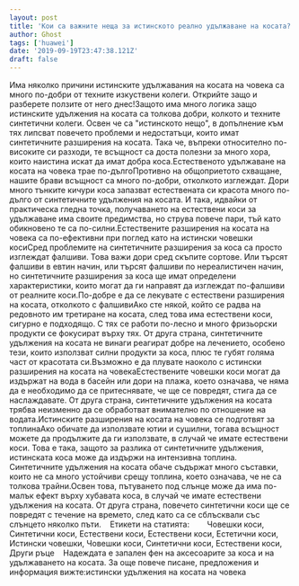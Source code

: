 ```yaml
---
layout: post
title: 'Кои са важните неща за истинското реално удължаване на косата?'
author: Ghost
tags: ['huawei']
date: '2019-09-19T23:47:38.121Z'
draft: false
---
```


Има няколко причини истинските удължавания на косата на човека са много по-добри от техните изкуствени колеги. Открийте защо и разберете ползите от него днес!Защото има много логика защо истинските удължения на косата са толкова добри, колкото и техните синтетични колеги. Освен че са "истинското нещо", в допълнение към тях липсват повечето проблеми и недостатъци, които имат синтетичните разширения на косата. Така че, въпреки относително по-високите си разходи, те всъщност са доста полезни за много хора, които наистина искат да имат добра коса.Естественото удължаване на косата на човека трае по-дългоПротивно на общоприетото схващане, нашите брави всъщност са много по-добри, отколкото изглеждат. Дори много тънките кичури коса запазват естествената си красота много по-дълго от синтетичните удължения на косата. И така, идвайки от практическа гледна точка, получаването на естествени коси за удължаване има своите предимства, но струва повече пари, тъй като обикновено те са по-силни.Естествените разширения на косата на човека са по-ефективни при поглед като на истински човешки косиСред проблемите на синтетичните разширения за коса са просто изглеждат фалшиви. Това важи дори сред скъпите сортове. Или търсят фалшиви в евтин начин, или търсят фалшиви по нереалистичен начин, но синтетичните разширения за коса ще имат определени характеристики, които могат да ги направят да изглеждат по-фалшиви от реалните коси.По-добре е да се лекувате с естествени разширения на косата, отколкото с фалшивиАко сте някой, който се радва на редовното им третиране на косата, след това има естествени коси, сигурно е подходящо. С тях се работи по-лесно и много фризьорски продукти се фокусират върху тях. От друга страна, синтетичните удължения на косата не винаги реагират добре на лечението, особено тези, които използват силни продукти за коса, плюс те губят голяма част от красотата си.Възможно е да плувате наоколо с истински разширения на косата на човекаЕстествените човешки коси могат да издържат на вода в басейн или дори на плажа, което означава, че няма да е необходимо да се притеснявате, че ще се повредят, стига да се наслаждавате. От друга страна, синтетичните удължения на косата трябва неизменно да се обработват внимателно по отношение на водата.Истинските разширения на косата на човека се подготвят за топлинаАко обичате да използвате ютии и сушилни, тогава всъщност можете да продължите да ги използвате, в случай че имате естествени коси. Това е така, защото за разлика от синтетичните удължения, истинската коса може да издържи на интензивна топлина. Синтетичните удължения на косата обаче съдържат много съставки, които не са много устойчиви срещу топлина, което означава, че не са толкова трайни.Освен това, пътуването под слънце може да има по-малък ефект върху хубавата коса, в случай че имате естествени удължения на косата. От друга страна, повечето синтетични коси ще се повредят с течение на времето, след като са се сблъсквали със слънцето няколко пъти.    Етикети на статията:        Човешки коси, Синтетични коси, Естествени коси, Естествени коси, Естетични коси, Истински човешки, Човешки коси, Синтетични коси, Естествени коси, Други ръце    Надеждата е запален фен на аксесоарите за коса и на удължаването на косата. За още повече писане, предложения и информация вижте:истински удължения на косата на човека
